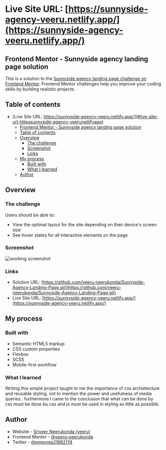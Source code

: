 # Live Site URL: [https://sunnyside-agency-veeru.netlify.app/](https://sunnyside-agency-veeru.netlify.app/)

## Frontend Mentor - Sunnyside agency landing page solution

This is a solution to the [Sunnyside agency landing page challenge on Frontend Mentor](https://www.frontendmentor.io/challenges/sunnyside-agency-landing-page-7yVs3B6ef). Frontend Mentor challenges help you improve your coding skills by building realistic projects.

## Table of contents

- [Live Site URL: https://sunnyside-agency-veeru.netlify.app/](#live-site-url-httpssunnyside-agency-veerunetlifyapp)
  - [Frontend Mentor - Sunnyside agency landing page solution](#frontend-mentor---sunnyside-agency-landing-page-solution)
  - [Table of contents](#table-of-contents)
  - [Overview](#overview)
    - [The challenge](#the-challenge)
    - [Screenshot](#screenshot)
    - [Links](#links)
  - [My process](#my-process)
    - [Built with](#built-with)
    - [What I learned](#what-i-learned)
  - [Author](#author)

## Overview

### The challenge

Users should be able to:

- View the optimal layout for the site depending on their device's screen size
- See hover states for all interactive elements on the page

### Screenshot

![working screenshot](./working-screenshot.png)

### Links

- Solution URL: [https://github.com/veeru-neerukonda/Sunnyside-Agency-Landing-Page.git](https://github.com/veeru-neerukonda/Sunnyside-Agency-Landing-Page.git)
- Live Site URL: [https://sunnyside-agency-veeru.netlify.app/](https://sunnyside-agency-veeru.netlify.app/)

## My process

### Built with

- Semantic HTML5 markup
- CSS custom properties
- Flexbox
- SCSS
- Mobile-first workflow

### What I learned

Writing this simple project taught to me the importance of css archietecture and reusable styling, not to mention the power and usefulness of media queries..
furthermore I came to the conclusion that what can be done by css must be done bu css and js must be used in styling as little as possible.

## Author

- Website - [Sriveer Neerukonda (veeru)](https://veeru-portfolio.netlify.app/)
- Frontend Mentor - [@veeru-neerukonda](https://www.frontendmentor.io/profile/veeru-neerukonda)
- Twitter - [@empyrea21882174](https://twitter.com/empyrea21882174)
